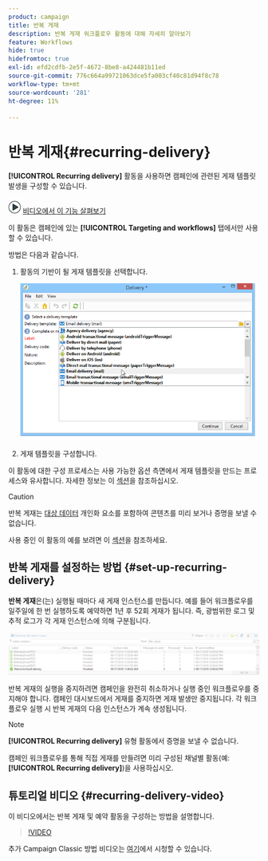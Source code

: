 ```yaml
---
product: campaign
title: 반복 게재
description: 반복 게재 워크플로우 활동에 대해 자세히 알아보기
feature: Workflows
hide: true
hidefromtoc: true
exl-id: efd2cdfb-2e5f-4672-8be8-a424481b11ed
source-git-commit: 776c664a99721063dce5fa003cf40c81d94f8c78
workflow-type: tm+mt
source-wordcount: '281'
ht-degree: 11%

---
```


# 반복 게재{#recurring-delivery}

**[!UICONTROL Recurring delivery]** 활동을 사용하면 캠페인에 관련된 게재 템플릿 발생을 구성할 수 있습니다.

![](assets/do-not-localize/how-to-video.png) [비디오에서 이 기능 살펴보기](#recurring-delivery-video)

이 활동은 캠페인에 있는 **[!UICONTROL Targeting and workflows]** 탭에서만 사용할 수 있습니다.

방법은 다음과 같습니다.

1. 활동의 기반이 될 게재 템플릿을 선택합니다.

   ![](assets/recurring_delivery_001.png)

1. 게재 템플릿을 구성합니다.

이 활동에 대한 구성 프로세스는 사용 가능한 옵션 측면에서 게재 템플릿을 만드는 프로세스와 유사합니다. 자세한 정보는 이 [섹션](../../delivery/using/about-templates.md)을 참조하십시오.

>[!CAUTION]
>
>반복 게재는 [대상 데이터](../../workflow/using/data-life-cycle.md#target-data) 개인화 요소를 포함하여 콘텐츠를 미리 보거나 증명을 보낼 수 없습니다.

사용 중인 이 활동의 예를 보려면 이 [섹션](sending-a-birthday-email.md#creating-a-recurring-delivery-in-a-targeting-workflow)을 참조하세요.

## 반복 게재를 설정하는 방법 {#set-up-recurring-delivery}

**반복 게재**&#x200B;은(는) 실행될 때마다 새 게재 인스턴스를 만듭니다. 예를 들어 워크플로우를 일주일에 한 번 실행하도록 예약하면 1년 후 52회 게재가 됩니다. 즉, 광범위한 로그 및 추적 로그가 각 게재 인스턴스에 의해 구분됩니다.

![반복 게재](assets/delivery_recurring.jpg)

반복 게재의 실행을 중지하려면 캠페인을 완전히 취소하거나 실행 중인 워크플로우를 중지해야 합니다. 캠페인 대시보드에서 게재를 중지하면 게재 발생만 중지됩니다. 각 워크플로우 실행 시 반복 게재의 다음 인스턴스가 계속 생성됩니다.

>[!NOTE]
>
>**[!UICONTROL Recurring delivery]** 유형 활동에서 증명을 보낼 수 없습니다.
> 
>캠페인 워크플로우를 통해 직접 게재를 만들려면 미리 구성된 채널별 활동(예: **[!UICONTROL Recurring delivery]**)을 사용하십시오.

## 튜토리얼 비디오 {#recurring-delivery-video}

이 비디오에서는 반복 게재 및 예약 활동을 구성하는 방법을 설명합니다.

>[!VIDEO](https://video.tv.adobe.com/v/27507?quality=12&captions=kor)

추가 Campaign Classic 방법 비디오는 [여기](https://experienceleague.adobe.com/docs/campaign-classic-learn/tutorials/overview.html?lang=ko)에서 시청할 수 있습니다.
